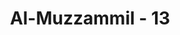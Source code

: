 ---
title: "Al-Muzzammil - 13"
no: 13
arabic_no: ١٣
ayah: وَّطَعَامًا ذَا غُصَّةٍ وَّعَذَابًا اَلِيْمًا 
translation: "dan (ada) makanan yang menyumbat di kerongkongan dan azab yang pedih."
tafsir: "Ayat ini menggambarkan tentang berbagai macam azab Tuhan di akhirat nanti terhadap pendusta-pendusta tersebut. Allah berkuasa mengazab mereka karena Dia mempunyai belenggu untuk mengikat kaki mereka sebagai penghinaan terhadap mereka dan tidak ada kekhawatiran kalau-kalau mereka melarikan diri. Allah mempunyai api neraka yang menyala-nyala dan dapat menghanguskan serta merusak kulit muka dan badan serta melemahkan sendi-sendi tulang mereka. Allah mempunyai makanan-makanan dalam api neraka yang sifatnya mencekik kerongkongan yang tidak dapat dikeluarkan dan tidak dapat pula ditelan. Hal ini merupakan azab Tuhan yang memedihkan seluruh bagian tubuh mereka."
---